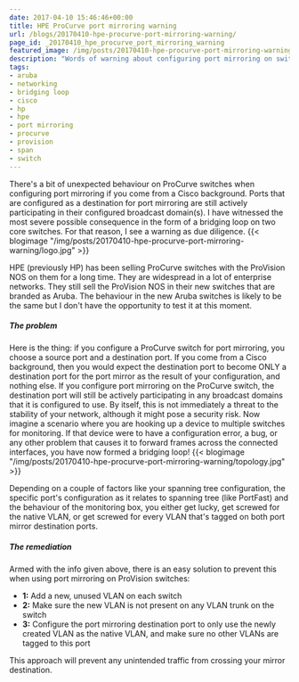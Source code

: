```yaml
---
date: 2017-04-10 15:46:46+00:00
title: HPE ProCurve port mirroring warning
url: /blogs/20170410-hpe-procurve-port-mirroring-warning/
page_id: _20170410_hpe_procurve_port_mirroring_warning
featured_image: /img/posts/20170410-hpe-procurve-port-mirroring-warning/logo.jpg
description: "Words of warning about configuring port mirroring on switches that run the ProVision NOS."
tags:
- aruba
- networking
- bridging loop
- cisco
- hp
- hpe
- port mirroring
- procurve
- provision
- span
- switch
---
```


There's a bit of unexpected behaviour on ProCurve switches when configuring port mirroring if you come from a Cisco background. Ports that are configured as a destination for port mirroring are still actively participating in their configured broadcast domain(s). I have witnessed the most severe possible consequence in the form of a bridging loop on two core switches. For that reason, I see a warning as due diligence.
{{< blogimage "/img/posts/20170410-hpe-procurve-port-mirroring-warning/logo.jpg" >}}
<!--more-->
HPE (previously HP) has been selling ProCurve switches with the ProVision NOS on them for a long time. They are widespread in a lot of enterprise networks. They still sell the ProVision NOS in their new switches that are branded as Aruba. The behaviour in the new Aruba switches is likely to be the same but I don't have the opportunity to test it at this moment.

##### The problem
Here is the thing: if you configure a ProCurve switch for port mirroring, you choose a source port and a destination port. If you come from a Cisco background, then you would expect the destination port to become ONLY a destination port for the port mirror as the result of your configuration, and nothing else. If you configure port mirroring on the ProCurve switch, the destination port will still be actively participating in any broadcast domains that it is configured to use. By itself, this is not immediately a threat to the stability of your network, although it might pose a security risk. Now imagine a scenario where you are hooking up a device to multiple switches for monitoring. If that device were to have a configuration error, a bug, or any other problem that causes it to forward frames across the connected interfaces, you have now formed a bridging loop!
{{< blogimage "/img/posts/20170410-hpe-procurve-port-mirroring-warning/topology.jpg" >}}

Depending on a couple of factors like your spanning tree configuration, the specific port's configuration as it relates to spanning tree (like PortFast) and the behaviour of the monitoring box, you either get lucky, get screwed for the native VLAN, or get screwed for every VLAN that's tagged on both port mirror destination ports.

##### The remediation
Armed with the info given above, there is an easy solution to prevent this when using port mirroring on ProVision switches:

* **1:** Add a new, unused VLAN on each switch
* **2:** Make sure the new VLAN is not present on any VLAN trunk on the switch
* **3:** Configure the port mirroring destination port to only use the newly created VLAN as the native VLAN, and make sure no other VLANs are tagged to this port

This approach will prevent any unintended traffic from crossing your mirror destination.
